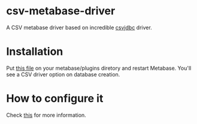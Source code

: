 # csv-metabase-driver
A CSV metabase driver based on incredible [csvjdbc](http://csvjdbc.sourceforge.net) driver.

# Installation
Put [this file](https://github.com/Markenson/csv-metabase-driver/raw/master/release/csv.metabase-driver.jar) on your metabase/plugins diretory and restart Metabase. You'll see a CSV driver option on database creation.

# How to configure it
Check [this](https://github.com/Markenson/csv-metabase-driver/issues/1) for more information.


